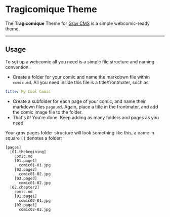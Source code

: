 # Tragicomique Theme

The **Tragicomique** Theme for [Grav CMS](http://github.com/getgrav/grav) is a simple webcomic-ready theme.

---

## Usage

To set up a webcomic all you need is a simple file structure and naming convention. 

- Create a folder for your comic and name the markdown file within `comic.md`. All you need inside this file is a title/frontmater, such as  

```yaml
title: My Cool Comic
```

- Create a subfolder for each page of your comic, and name their markdown files `page.md`. Again, place a title in the frontmater, and add the comic image file to the folder.
- That's it! You're done. Keep adding as many folders and pages as you need!

Your grav pages folder structure will look something like this, a name in square `[]` denotes a folder:

```
[pages]
  [01.thebegining]
    comic.md
    [01.page1]
      comic01-01.jpg
    [02.page2]
      comic01-02.jpg
    [03.page3]
      comic01-02.jpg
  [02.chapter2]
    comic.md
    [01.page1]
      comic02-01.jpg
    [02.page1]
      comic02-02.jpg

```